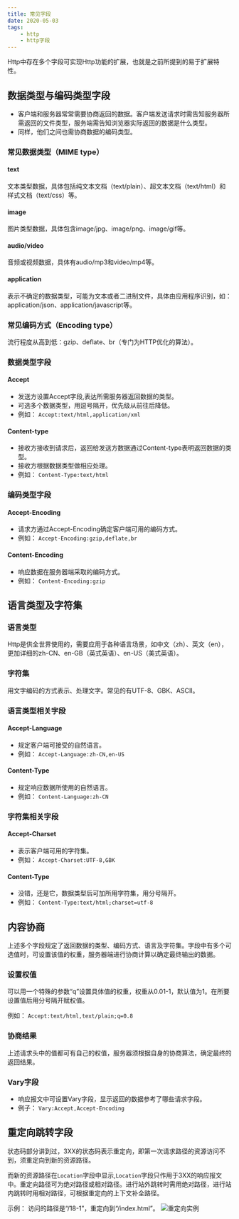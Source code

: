```yaml
---
title: 常见字段
date: 2020-05-03
tags:
    - http
    - http字段
---
```


Http中存在多个字段可实现Http功能的扩展，也就是之前所提到的易于扩展特性。
## 数据类型与编码类型字段
- 客户端和服务器常常需要协商返回的数据。客户端发送请求时需告知服务器所需返回的文件类型，服务端需告知浏览器实际返回的数据是什么类型。
- 同样，他们之间也需协商数据的编码类型。
### 常见数据类型（MIME type）
#### text
文本类型数据，具体包括纯文本文档（text/plain）、超文本文档（text/html）和样式文档（text/css）等。
#### image
图片类型数据，具体包含image/jpg、image/png、image/gif等。
#### audio/video
音频或视频数据，具体有audio/mp3和video/mp4等。
#### application
表示不确定的数据类型，可能为文本或者二进制文件，具体由应用程序识别，如：application/json、application/javascript等。
### 常见编码方式（Encoding type）
流行程度从高到低：gzip、deflate、br（专门为HTTP优化的算法）。
### 数据类型字段
#### Accept
- 发送方设置Accept字段,表达所需服务器返回数据的类型。
- 可选多个数据类型，用逗号隔开，优先级从前往后降低。
- 例如：
`Accept:text/html,application/xml`
#### Content-type
- 接收方接收到请求后，返回给发送方数据通过Content-type表明返回数据的类型。
- 接收方根据数据类型做相应处理。
- 例如：
`Content-Type:text/html`
### 编码类型字段
#### Accept-Encoding
- 请求方通过Accept-Encoding确定客户端可用的编码方式。
- 例如：
`Accept-Encoding:gzip,deflate,br`
#### Content-Encoding
- 响应数据在服务器端采取的编码方式。
- 例如：
`Content-Encoding:gzip`
## 语言类型及字符集
### 语言类型
Http是供全世界使用的，需要应用于各种语言场景，如中文（zh）、英文（en），更加详细的zh-CN、en-GB（英式英语）、en-US（美式英语）。
### 字符集
用文字编码的方式表示、处理文字。常见的有UTF-8、GBK、ASCII。
### 语言类型相关字段
#### Accept-Language
- 规定客户端可接受的自然语言。
- 例如：
`Accept-Language:zh-CN,en-US`
#### Content-Type
- 规定响应数据所使用的自然语言。
- 例如：
`Content-Language:zh-CN`
### 字符集相关字段
#### Accept-Charset
- 表示客户端可用的字符集。
- 例如：
`Accept-Charset:UTF-8,GBK`
#### Content-Type
- 没错，还是它，数据类型后可加所用字符集，用分号隔开。
- 例如：
`Content-Type:text/html;charset=utf-8`
## 内容协商
上述多个字段规定了返回数据的类型、编码方式、语言及字符集。字段中有多个可选值时，可设置该值的权重，服务器端进行协商计算以确定最终输出的数据。

### 设置权值
可以用一个特殊的参数“q”设置具体值的权重，权重从0.01-1，默认值为1。在所要设置值后用分号隔开赋权值。

例如：
`Accept:text/html,text/plain;q=0.8`
### 协商结果
上述请求头中的值都可有自己的权值，服务器须根据自身的协商算法，确定最终的返回结果。

### Vary字段
- 响应报文中可设置Vary字段，显示返回的数据参考了哪些请求字段。
- 例子：
`Vary:Accept,Accept-Encoding`
## 重定向跳转字段
状态码部分讲到过，3XX的状态码表示重定向，即第一次请求路径的资源访问不到，须重定向到新的资源路径。

而新的资源路径在`Location`字段中显示,`Location`字段只作用于3XX的响应报文中。重定向路径可为绝对路径或相对路径。进行站外跳转时需用绝对路径，进行站内跳转时用相对路径，可根据重定向的上下文补全路径。

示例：
访问的路径是“/18-1”，重定向到“/index.html”。
![重定向实例](~@blogImg/302.png)


